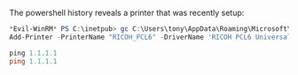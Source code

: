 The powershell history reveals a printer that was recently setup:
```powershell
*Evil-WinRM* PS C:\inetpub> gc C:\Users\tony\AppData\Roaming\Microsoft\Windows\PowerShell\PSReadLine\ConsoleHost_history.txt
Add-Printer -PrinterName "RICOH_PCL6" -DriverName 'RICOH PCL6 UniversalDriver V4.23' -PortName 'lpt1:'

ping 1.1.1.1
ping 1.1.1.1
```
